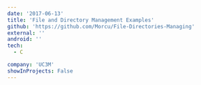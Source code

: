 ```yaml
---
date: '2017-06-13'
title: 'File and Directory Management Examples'
github: 'https://github.com/Morcu/File-Directories-Managing'
external: ''
android: ''
tech:
  - C

company: 'UC3M'
showInProjects: False
---
```

